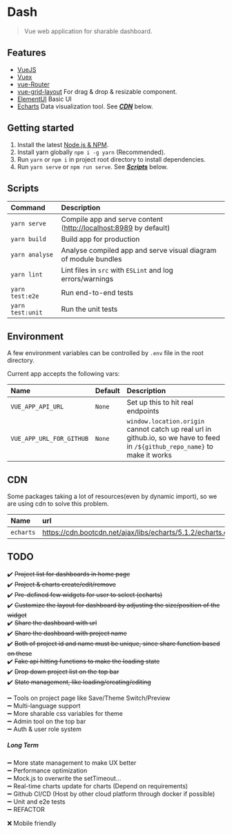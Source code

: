 
# Dash
> Vue web application for sharable dashboard.

## Features
 - [VueJS](https://https://vuejs.org/) 
 - [Vuex](https://vuex.vuejs.org/guide/)
 - [vue-Router](https://router.vuejs.org/installation.html#direct-download-cdn)
 - [vue-grid-layout](https://jbaysolutions.github.io/vue-grid-layout/guide/properties.html#gridlayout) For drag & drop & resizable component.
 - [ElementUI](https://element.eleme.cn/#/en-US/component/quickstart) Basic UI 
 - [Echarts](https://echarts.apache.org/examples/en/index.html) Data visualization tool. See ***[CDN](#cdn)*** below.

## Getting started
1. Install the latest [Node.js & NPM](https://nodejs.org).
2. Install yarn globally `npm i -g yarn` (Recommended).
3. Run `yarn` or `npm i` in project root directory to install dependencies.
4. Run `yarn serve` or `npm run serve`. See ***[Scripts](#scripts)*** below.

## Scripts

| Command           | Description                                                                               |
| :---------------- | :---------------------------------------------------------------------------------------- |
| `yarn serve`      | Compile app and serve content ([http://localhost:8989](http://localhost:8989) by default) |
| `yarn build`      | Build app for production                                                                  |
| `yarn analyse`    | Analyse compiled app and serve visual diagram of module bundles                           |
| `yarn lint`       | Lint files in `src` with `ESLint` and log errors/warnings                                 |
| `yarn test:e2e`   | Run end-to-end tests                                                                      |
| `yarn test:unit`  | Run the unit tests                                                                  |



## Environment
A few environment variables can be controlled by `.env` file in the root directory.

Current app accepts the following vars:

| Name                  | Default       | Description                                                                                                 |
| :-------------------- | :------------ | :---------------------------------------------------------------------------------------------------------- |
| `VUE_APP_API_URL`     | `None`        | Set up this to hit real endpoints               |
| `VUE_APP_URL_FOR_GITHUB`      | `None`        | `window.location.origin` cannot catch up real url in github.io, so we have to feed in `/${github_repo_name}` to make it works      |

## CDN

Some packages taking a lot of resources(even by dynamic import), so we are using cdn to solve this problem.

| Name           | url                                                                               |
| :--------------| :-------------------------------------------------------------------------------- |
| `echarts`      | https://cdn.bootcdn.net/ajax/libs/echarts/5.1.2/echarts.common.js                 |


## TODO
:heavy_check_mark: ~~Project list for dashboards in home page~~  
:heavy_check_mark: ~~Project & charts create/edit/remove~~  
:heavy_check_mark: ~~Pre-defined few widgets for user to select (echarts)~~  
:heavy_check_mark: ~~Customize the layout for dashboard by adjusting the size/position of the widget~~  
:heavy_check_mark: ~~Share the dashboard with url~~  
:heavy_check_mark: ~~Share the dashboard with project name~~  
:heavy_check_mark: ~~Both of project id and name must be unique, since share function based on these~~  
:heavy_check_mark: ~~Fake api hitting functions to make the loading state~~  
:heavy_check_mark: ~~Drop down project list on the top bar~~  
:heavy_check_mark: ~~State management, like loading/creating/editing~~  

:heavy_minus_sign: Tools on project page like Save/Theme Switch/Preview  
:heavy_minus_sign: Multi-language support  
:heavy_minus_sign: More sharable css variables for theme  
:heavy_minus_sign: Admin tool on the top bar  
:heavy_minus_sign: Auth & user role system  

##### Long Term
:heavy_minus_sign: More state management to make UX better  
:heavy_minus_sign: Performance optimization  
:heavy_minus_sign: Mock.js to overwrite the setTimeout...  
:heavy_minus_sign: Real-time charts update for charts (Depend on requirements)  
:heavy_minus_sign: Github CI/CD (Host by other cloud platform through docker if possible)  
:heavy_minus_sign: Unit and e2e tests  
:heavy_minus_sign: REFACTOR  

:x: Mobile friendly  


